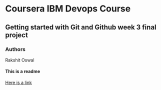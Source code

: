 # Coursera IBM Devops Course 
## Getting started with Git and Github week 3 final project

### Authors
Rakshit Oswal

#### This is a readme
[Here is a link](www.google.com)
